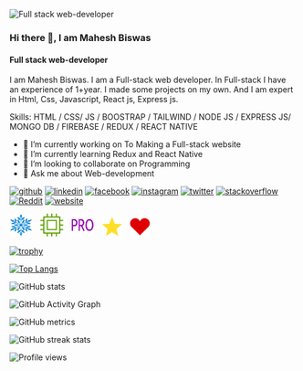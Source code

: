 ![Full stack web-developer](https://i.im.ge/2022/06/24/ursa2p.jpg)
### Hi there 👋, I am Mahesh Biswas
#### Full stack web-developer


I am Mahesh Biswas. I am a Full-stack web developer. In Full-stack I have an experience of 1+year. I made some projects on my own. And I am expert in Html, Css, Javascript, React js, Express js. 

Skills: HTML / CSS/ JS / BOOSTRAP / TAILWIND / NODE JS / EXPRESS JS/ MONGO DB / FIREBASE / REDUX / REACT NATIVE

- 🔭 I’m currently working on To Making a Full-stack website 
- 🌱 I’m currently learning Redux and React Native 
- 👯 I’m looking to collaborate on Programming 
- 💬 Ask me about Web-development 


[<img src='https://cdn.jsdelivr.net/npm/simple-icons@3.0.1/icons/github.svg' alt='github' height='40'>](https://github.com/mahesh987654321)  [<img src='https://cdn.jsdelivr.net/npm/simple-icons@3.0.1/icons/linkedin.svg' alt='linkedin' height='40'>](https://www.linkedin.com/in/mahesh000/)  [<img src='https://cdn.jsdelivr.net/npm/simple-icons@3.0.1/icons/facebook.svg' alt='facebook' height='40'>](https://www.facebook.com/maheshbiswas26)  [<img src='https://cdn.jsdelivr.net/npm/simple-icons@3.0.1/icons/instagram.svg' alt='instagram' height='40'>](https://www.instagram.com/maheshbiswas1234/)  [<img src='https://cdn.jsdelivr.net/npm/simple-icons@3.0.1/icons/twitter.svg' alt='twitter' height='40'>](https://twitter.com/tw)  [<img src='https://cdn.jsdelivr.net/npm/simple-icons@3.0.1/icons/stackoverflow.svg' alt='stackoverflow' height='40'>](https://stackoverflow.com/users/16569727/mahesh-biswas)  [<img src='https://cdn.jsdelivr.net/npm/simple-icons@3.0.1/icons/reddit.svg' alt='Reddit' height='40'>](https://www.reddit.com/user/Mahesh_Biswas)  [<img src='https://cdn.jsdelivr.net/npm/simple-icons@3.0.1/icons/icloud.svg' alt='website' height='40'>](https://bucolic-bombolone-a3bb68.netlify.app/)  

<a href='https://archiveprogram.github.com/'><img src='https://raw.githubusercontent.com/acervenky/animated-github-badges/master/assets/acbadge.gif' width='40' height='40'></a> <a href='https://docs.github.com/en/developers'><img src='https://raw.githubusercontent.com/acervenky/animated-github-badges/master/assets/devbadge.gif' width='40' height='40'></a> <a href='https://github.com/pricing'><img src='https://raw.githubusercontent.com/acervenky/animated-github-badges/master/assets/pro.gif' width='40' height='40'></a> <a href='https://stars.github.com/'><img src='https://raw.githubusercontent.com/acervenky/animated-github-badges/master/assets/starbadge.gif' width='35' height='35'></a> <a href='https://docs.github.com/en/github/supporting-the-open-source-community-with-github-sponsors'><img src='https://raw.githubusercontent.com/acervenky/animated-github-badges/master/assets/sponsorbadge.gif' width='35' height='35'></a> 

[![trophy](https://github-profile-trophy.vercel.app/?username=mahesh987654321)](https://github.com/ryo-ma/github-profile-trophy)

[![Top Langs](https://github-readme-stats.vercel.app/api/top-langs/?username=mahesh987654321)](https://github.com/anuraghazra/github-readme-stats)

![GitHub stats](https://github-readme-stats.vercel.app/api?username=mahesh987654321&show_icons=true&count_private=true)  

![GitHub Activity Graph](https://activity-graph.herokuapp.com/graph?username=mahesh987654321)  

![GitHub metrics](https://metrics.lecoq.io/mahesh987654321)  

![GitHub streak stats](https://github-readme-streak-stats.herokuapp.com/?user=mahesh987654321)  

![Profile views](https://gpvc.arturio.dev/mahesh987654321)  
